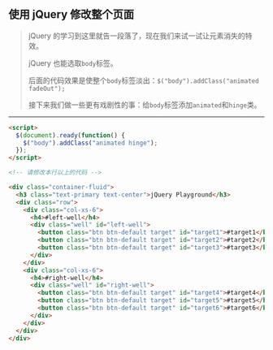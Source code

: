 ## 使用 jQuery 修改整个页面

> jQuery 的学习到这里就告一段落了，现在我们来试一试让元素消失的特效。
>
> jQuery 也能选取`body`标签。
>
> 后面的代码效果是使整个`body`标签淡出：`$("body").addClass("animated fadeOut");`
>
> 接下来我们做一些更有戏剧性的事：给`body`标签添加`animated`和`hinge`类。

---

```html
<script>
  $(document).ready(function() {
    $("body").addClass("animated hinge");
  });
</script>

<!-- 请修改本行以上的代码 -->

<div class="container-fluid">
  <h3 class="text-primary text-center">jQuery Playground</h3>
  <div class="row">
    <div class="col-xs-6">
      <h4>#left-well</h4>
      <div class="well" id="left-well">
        <button class="btn btn-default target" id="target1">#target1</button>
        <button class="btn btn-default target" id="target2">#target2</button>
        <button class="btn btn-default target" id="target3">#target3</button>
      </div>
    </div>
    <div class="col-xs-6">
      <h4>#right-well</h4>
      <div class="well" id="right-well">
        <button class="btn btn-default target" id="target4">#target4</button>
        <button class="btn btn-default target" id="target5">#target5</button>
        <button class="btn btn-default target" id="target6">#target6</button>
      </div>
    </div>
  </div>
</div>
```

